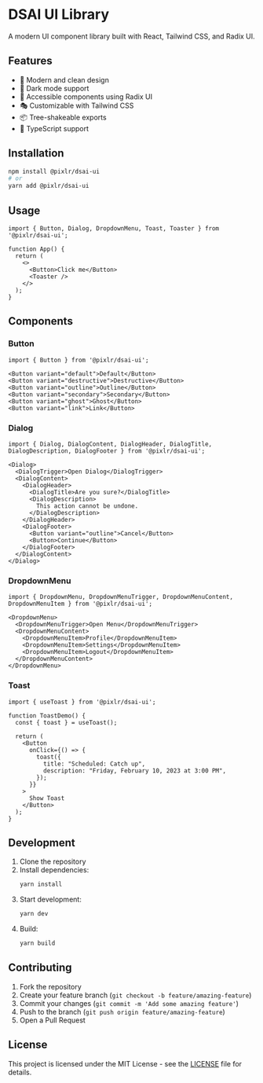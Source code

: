 # DSAI UI Library

A modern UI component library built with React, Tailwind CSS, and Radix UI.

## Features

- 🎨 Modern and clean design
- 🌙 Dark mode support
- 🎯 Accessible components using Radix UI
- 🎭 Customizable with Tailwind CSS
- 📦 Tree-shakeable exports
- 🔧 TypeScript support

## Installation

```bash
npm install @pixlr/dsai-ui
# or
yarn add @pixlr/dsai-ui
```

## Usage

```tsx
import { Button, Dialog, DropdownMenu, Toast, Toaster } from '@pixlr/dsai-ui';

function App() {
  return (
    <>
      <Button>Click me</Button>
      <Toaster />
    </>
  );
}
```

## Components

### Button
```tsx
import { Button } from '@pixlr/dsai-ui';

<Button variant="default">Default</Button>
<Button variant="destructive">Destructive</Button>
<Button variant="outline">Outline</Button>
<Button variant="secondary">Secondary</Button>
<Button variant="ghost">Ghost</Button>
<Button variant="link">Link</Button>
```

### Dialog
```tsx
import { Dialog, DialogContent, DialogHeader, DialogTitle, DialogDescription, DialogFooter } from '@pixlr/dsai-ui';

<Dialog>
  <DialogTrigger>Open Dialog</DialogTrigger>
  <DialogContent>
    <DialogHeader>
      <DialogTitle>Are you sure?</DialogTitle>
      <DialogDescription>
        This action cannot be undone.
      </DialogDescription>
    </DialogHeader>
    <DialogFooter>
      <Button variant="outline">Cancel</Button>
      <Button>Continue</Button>
    </DialogFooter>
  </DialogContent>
</Dialog>
```

### DropdownMenu
```tsx
import { DropdownMenu, DropdownMenuTrigger, DropdownMenuContent, DropdownMenuItem } from '@pixlr/dsai-ui';

<DropdownMenu>
  <DropdownMenuTrigger>Open Menu</DropdownMenuTrigger>
  <DropdownMenuContent>
    <DropdownMenuItem>Profile</DropdownMenuItem>
    <DropdownMenuItem>Settings</DropdownMenuItem>
    <DropdownMenuItem>Logout</DropdownMenuItem>
  </DropdownMenuContent>
</DropdownMenu>
```

### Toast
```tsx
import { useToast } from '@pixlr/dsai-ui';

function ToastDemo() {
  const { toast } = useToast();

  return (
    <Button
      onClick={() => {
        toast({
          title: "Scheduled: Catch up",
          description: "Friday, February 10, 2023 at 3:00 PM",
        });
      }}
    >
      Show Toast
    </Button>
  );
}
```

## Development

1. Clone the repository
2. Install dependencies:
   ```bash
   yarn install
   ```
3. Start development:
   ```bash
   yarn dev
   ```
4. Build:
   ```bash
   yarn build
   ```

## Contributing

1. Fork the repository
2. Create your feature branch (`git checkout -b feature/amazing-feature`)
3. Commit your changes (`git commit -m 'Add some amazing feature'`)
4. Push to the branch (`git push origin feature/amazing-feature`)
5. Open a Pull Request

## License

This project is licensed under the MIT License - see the [LICENSE](LICENSE) file for details.